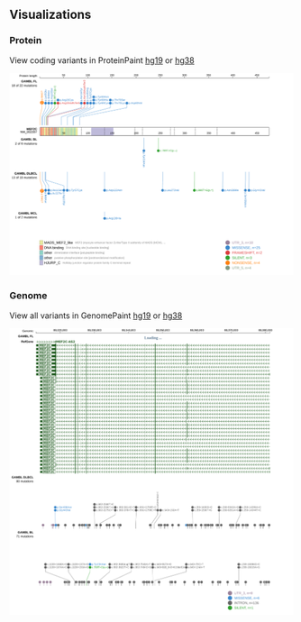 ## Visualizations
### Protein
View coding variants in ProteinPaint [hg19](https://morinlab.github.io/LLMPP/GAMBL/MEF2C_protein.html)  or [hg38](https://morinlab.github.io/LLMPP/GAMBL/MEF2C_protein_hg38.html)

![](images/proteinpaint/MEF2C_NM_002397.svg)

### Genome
View all variants in GenomePaint [hg19](https://morinlab.github.io/LLMPP/GAMBL/MEF2C.html)  or [hg38](https://morinlab.github.io/LLMPP/GAMBL/MEF2C_hg38.html)

![](images/proteinpaint/MEF2C.svg)

